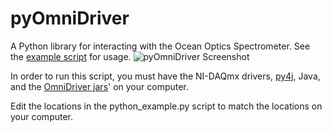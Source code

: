 # pyOmniDriver
A Python library for interacting with the Ocean Optics Spectrometer. See the [example script](https://github.com/CatherineH/pyOmniDriver/blob/master/example/python_example.py) for usage.
![pyOmniDriver Screenshot](https://github.com/CatherineH/pyOmniDriver/blob/master/pyOmniDriver.jpg)

In order to run this script, you must have the NI-DAQmx drivers, [py4j](https://www.py4j.org/), Java, and the [OmniDriver jars](http://oceanoptics.com/support/software-downloads/)' on your computer.

Edit the locations in the python_example.py script to match the locations on your computer.






